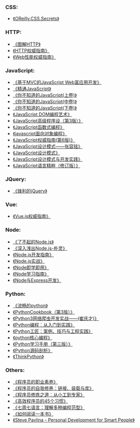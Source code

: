 ### CSS:
- [《OReilly.CSS.Secrets》](./Books/Css/OReilly.CSS.Secrets.pdf)

### HTTP:
- [《图解HTTP》](./Books/Http/图解HTTP.pdf)
- [《HTTP权威指南》](./Books/Http/HTTP权威指南.pdf)
- [《Web性能权威指南》](./Books/Http/Web性能权威指南.pdf)

### JavaScript:
- [《基于MVC的JavaScript Web富应用开发》](./Books/JavaScripts/基于MVC的JavaScriptWeb富应用开发.pdf)
- [《精通JavaScript》](./Books/JavaScript/精通JavaScript.pdf)
- [《你不知道的JavaScript(上卷)》](./Books/JavaScript/你不知道的JavaScript(上卷).pdf)
- [《你不知道的JavaScript(中卷)》](./Books/JavaScript/你不知道的JavaScript(中卷).pdf)
- [《你不知道的JavaScript(下卷)》](./Books/JavaScript/你不知道的JavaScript(下卷).pdf)
- [《JavaScript DOM编程艺术》](./Books/JavaScript/JavaScriptDOM编程艺术.pdf)
- [《JavaScript高级程序设（第3版）》](./Books/JavaScript/JavaScript高级程序设（第3版）.pdf)
- [《JavaScript函数式编程》](./Books/JavaScript/JavaScript函数式编程.pdf)
- [《javascript面向对象编程》](./Books/JavaScript/javascript面向对象编程.pdf)
- [《JavaScript权威指南(第6版)》](./Books/JavaScript/JavaScript权威指南(第6版).pdf)
- [《JavaScript设计模式——张容铭》](./Books/JavaScript/JavaScript设计模式——张容铭.pdf)
- [《JavaScript设计模式》](./Books/JavaScript/JavaScript设计模式.pdf)
- [《JavaScript设计模式与开发实践》](./Books/JavaScript/JavaScript设计模式与开发实践.pdf)
- [《JavaScript语言精粹（修订版）》](./Books/JavaScript/JavaScript语言精粹（修订版）.pdf)

### JQuery:
- [《锋利的jQuery》](./Books/JQuery/锋利的jQuery.pdf)

### Vue:
- [《Vue.js权威指南》](./Books/Vue/Vue.js权威指南.pdf)


### Node:
- [《了不起的Node.js》](./Books/Node/了不起的Node.js.pdf)
- [《深入浅出Node.js-朴灵》](./Books/Node/深入浅出Node.js-朴灵.pdf)
- [《Node.js开发指南》](./Books/Node/Node.js开发指南.pdf)
- [《Node.js实战》](./Books/Node/Node.js实战.pdf)
- [《Node即学即用》](./Books/Node/Node即学即用.pdf)
- [《Node学习指南》](./Books/Node/Node学习指南.pdf)
- [《Node与Express开发》](./Books/Node/Node与Express开发.pdf)

### Python:
- [《流畅的python》](./Books/Python/流畅的python.pdf)
- [《PythonCookbook（第3版）》](./Books/Python/PythonCookbook（第3版）.pdf)
- [《Python3网络爬虫开发实战——(崔庆才)》](./Books/Python/Python3%20%E7%BD%91%E7%BB%9C%E7%88%AC%E8%99%AB%E5%BC%80%E5%8F%91%E5%AE%9E%E6%88%98%20%E7%AC%AC2%E7%89%88%20(%E5%B4%94%E5%BA%86%E6%89%8D).pdf)
- [《Python编程：从入门到实践》](./Books/Python/Python编程：从入门到实践.pdf)
- [《Python工匠：案例、技巧与工程实践》](./Books/Python/Python工匠：案例、技巧与工程实践.pdf)
- [《python核心编程》](./Books/Python/python核心编程.pdf)
- [《Python学习手册（第三版）》](./Books/Python/Python学习手册（第三版）.pdf)
- [《Python源码剖析》](./Books/Python/Python源码剖析.pdf)
- [《ThinkPython》](./Books/Python/ThinkPython.pdf)

### Others:
- [《程序员的职业素养》](./Books/Others/程序员的职业素养.pdf)
- [《程序员的自我修养：链接、装载与库》](./Books/Others/程序员的自我修养：链接、装载与库.pdf)
- [《程序员修炼之道：从小工到专家》](./Books/Others/程序员修炼之道：从小工到专家.pdf)
- [《高效程序员的45个习惯》](./Books/Others/高效程序员的45个习惯.pdf)
- [《七周七语言：理解多种编程范型》](./Books/Others/七周七语言：理解多种编程范型.pdf)
- [《如何阅读一本书》](./Books/Others/如何阅读一本书.pdf)
- [《Steve Pavlina - Personal Development for Smart People》](./Books/others/StevePavlina-PersonalDevelopment%20_for_SmartPeople.pdf)


